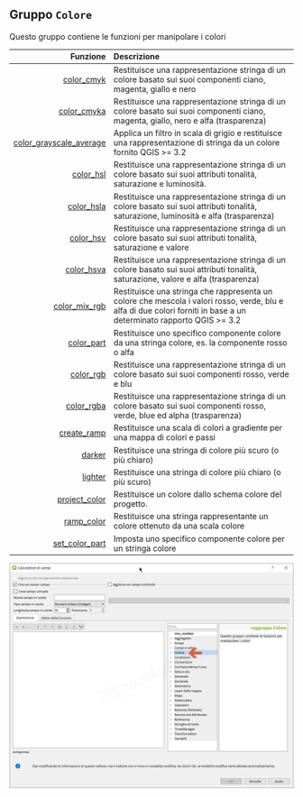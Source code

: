 ## Gruppo `Colore`

Questo gruppo contiene le funzioni per manipolare i colori

| Funzione  | Descrizione|
|----------:|:-----------|
|[color_cmyk](funzioni/color_cmyk.md)|Restituisce una rappresentazione stringa di un colore basato sui suoi componenti ciano, magenta, giallo e nero|
|[color_cmyka](funzioni/color_cmyka.md)|Restituisce una rappresentazione stringa di un colore basato sui suoi componenti ciano, magenta, giallo, nero e alfa (trasparenza)|
|[color_grayscale_average](funzioni/color_grayscale_average.md)|Applica un filtro in scala di grigio e restituisce una rappresentazione di stringa da un colore fornito QGIS >= 3.2|
|[color_hsl](funzioni/color_hsl.md)|Restituisce una rappresentazione stringa di un colore basato sui suoi attributi tonalità, saturazione e luminosità.|
|[color_hsla](funzioni/color_hsla.md)|Restituisce una rappresentazione stringa di un colore basato sui suoi attributi tonalità, saturazione, luminosità e alfa (trasparenza)|
|[color_hsv](funzioni/color_hsv.md)|Restituisce una rappresentazione stringa di un colore basato sui suoi attributi tonalità, saturazione e valore|
|[color_hsva](funzioni/color_hsva.md)|Restituisce una rappresentazione stringa di un colore basato sui suoi attributi tonalità, saturazione, valore e alfa (trasparenza)|
|[color_mix_rgb](color_mix_rgb.md)|Restituisce una stringa che rappresenta un colore che mescola i valori rosso, verde, blu e alfa di due colori forniti in base a un determinato rapporto QGIS >= 3.2|
|[color_part](funzioni/color_part.md)|Restituisce uno specifico componente colore da una stringa colore, es. la componente rosso o alfa|
|[color_rgb](funzioni/color_rgb.md)|Restituisce una rappresentazione stringa di un colore basato sui suoi componenti rosso, verde e blu|
|[color_rgba](funzioni/color_rgba.md)|Restituisce una rappresentazione stringa di un colore basato sui suoi componenti rosso, verde, blue ed alpha (trasparenza)|
|[create_ramp](funzioni/create_ramp.md) |Restituisce una scala di colori a gradiente per una mappa di colori e passi|
|[darker](funzioni/darker.md)|Restituisce una stringa di colore più scuro (o più chiaro)|
|[lighter](funzioni/lighter.md)|Restituisce una stringa di colore più chiaro (o più scuro)|
|[project_color](funzioni/project_color.md)|Restituisce un colore dallo schema colore del progetto.|
|[ramp_color](funzioni/ramp_color.md)|Restituisce una stringa rappresentante un colore ottenuto da una scala colore|
|[set_color_part](funzioni/set_color_part.md)|Imposta uno specifico componente colore per un stringa colore|

![](/img/colore/gruppo_colore1.png)
